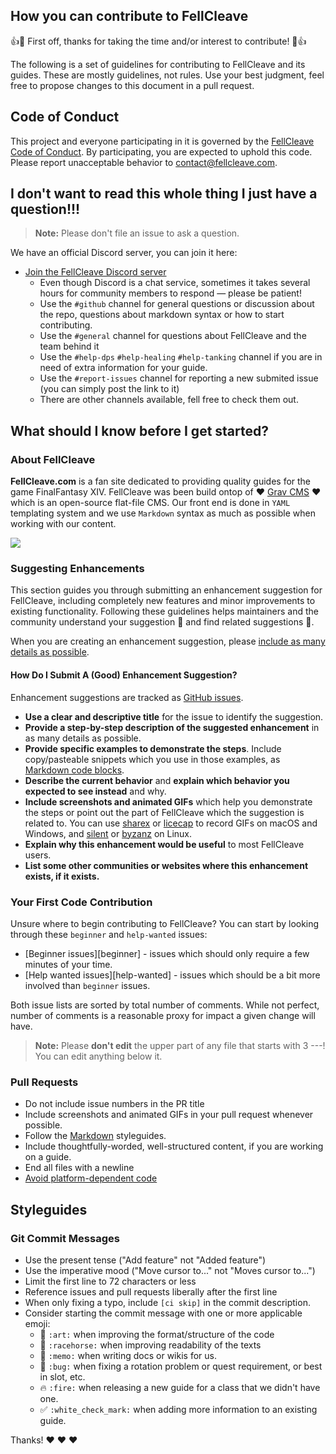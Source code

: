 ## How you can contribute to FellCleave

:+1::tada: First off, thanks for taking the time and/or interest to contribute! :tada::+1:

The following is a set of guidelines for contributing to FellCleave and its guides. These are mostly guidelines, not rules. Use your best judgment, feel free to propose changes to this document in a pull request.

## Code of Conduct

This project and everyone participating in it is governed by the [FellCleave Code of Conduct](CODE_OF_CONDUCT.md). By participating, you are expected to uphold this code. Please report unacceptable behavior to [contact@fellcleave.com](mailto:contact@fellcleave.com).

## I don't want to read this whole thing I just have a question!!!

> **Note:** Please don't file an issue to ask a question.

We have an official Discord server, you can join it here:

* [Join the FellCleave Discord server](https://discord.gg/3h8QVXp)
    * Even though Discord is a chat service, sometimes it takes several hours for community members to respond &mdash; please be patient!
    * Use the `#github` channel for general questions or discussion about the repo, questions about markdown syntax or how to start contributing. 
    * Use the `#general` channel for questions about FellCleave and the team behind it
    * Use the `#help-dps` `#help-healing` `#help-tanking` channel if you are in need of extra information for your guide.
    * Use the `#report-issues` channel for reporting a new submited issue (you can simply post the link to it)
    * There are other channels available, fell free to check them out.



## What should I know before I get started?

### About FellCleave

**FellCleave.com** is a fan site dedicated to providing quality guides for the game FinalFantasy XIV. FellCleave was been build ontop of :heart: [Grav CMS](https://getgrav.org/) :heart: which is an open-source flat-file CMS. Our front end is done in `YAML` templating system and we use `Markdown` syntax as much as possible when working with our content.

![](https://i.imgur.com/zi7ItjZ.png)

### Suggesting Enhancements

This section guides you through submitting an enhancement suggestion for FellCleave, including completely new features and minor improvements to existing functionality. Following these guidelines helps maintainers and the community understand your suggestion :pencil: and find related suggestions :mag_right:.

When you are creating an enhancement suggestion, please [include as many details as possible](#how-do-i-submit-a-good-enhancement-suggestion).


#### How Do I Submit A (Good) Enhancement Suggestion?

Enhancement suggestions are tracked as [GitHub issues](https://guides.github.com/features/issues/). 

* **Use a clear and descriptive title** for the issue to identify the suggestion.
* **Provide a step-by-step description of the suggested enhancement** in as many details as possible.
* **Provide specific examples to demonstrate the steps**. Include copy/pasteable snippets which you use in those examples, as [Markdown code blocks](https://help.github.com/articles/markdown-basics/#multiple-lines).
* **Describe the current behavior** and **explain which behavior you expected to see instead** and why.
* **Include screenshots and animated GIFs** which help you demonstrate the steps or point out the part of FellCleave which the suggestion is related to. You can use [sharex](https://github.com/ShareX/ShareX) or [licecap](http://www.cockos.com/licecap/) to record GIFs on macOS and Windows, and [silent](https://github.com/colinkeenan/silentcast) or [byzanz](https://github.com/GNOME/byzanz) on Linux.
* **Explain why this enhancement would be useful** to most FellCleave users.
* **List some other communities or websites where this enhancement exists, if it exists.**

### Your First Code Contribution

Unsure where to begin contributing to FellCleave? You can start by looking through these `beginner` and `help-wanted` issues:

* [Beginner issues][beginner] - issues which should only require a few minutes of your time.
* [Help wanted issues][help-wanted] - issues which should be a bit more involved than `beginner` issues.

Both issue lists are sorted by total number of comments. While not perfect, number of comments is a reasonable proxy for impact a given change will have.

> **Note:** Please **don't edit** the upper part of any file that starts with 3 ---! You can edit anything below it.


### Pull Requests

* Do not include issue numbers in the PR title
* Include screenshots and animated GIFs in your pull request whenever possible.
* Follow the [Markdown](http://www.cirosantilli.com/markdown-style-guide/) styleguides.
* Include thoughtfully-worded, well-structured content, if you are working on a guide.
* End all files with a newline
* [Avoid platform-dependent code](http://flight-manual.atom.io/hacking-atom/sections/cross-platform-compatibility/)


## Styleguides

### Git Commit Messages

* Use the present tense ("Add feature" not "Added feature")
* Use the imperative mood ("Move cursor to..." not "Moves cursor to...")
* Limit the first line to 72 characters or less
* Reference issues and pull requests liberally after the first line
* When only fixing a typo, include `[ci skip]` in the commit description.
* Consider starting the commit message with one or more applicable emoji:
    * :art: `:art:` when improving the format/structure of the code
    * :racehorse: `:racehorse:` when improving readability of the texts
    * :memo: `:memo:` when writing docs or wikis for us.
    * :bug: `:bug:` when fixing a rotation problem or quest requirement, or best in slot, etc.
    * :fire: `:fire:` when releasing a new guide for a class that we didn't have one.
    * :white_check_mark: `:white_check_mark:` when adding more information to an existing guide.

Thanks! :heart: :heart: :heart:
